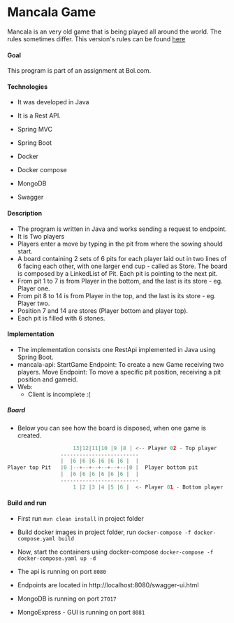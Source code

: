 # Mancala Game

Mancala is an very old game that is being played all around the world. The rules sometimes differ. 
This version's rules can be found [here](http://boardgames.about.com/cs/mancala/ht/play_mancala.htm
)

#### Goal
This program is part of an assignment at Bol.com.

#### Technologies
- It was developed in Java

- It is a Rest API.

- Spring MVC

- Spring Boot

- Docker

- Docker compose

- MongoDB

- Swagger

#### Description
- The program is written in Java and works sending a request to endpoint. 
- It is Two players
- Players enter a move by typing in the pit from where the sowing should start.
- A board containing 2 sets of 6 pits for each player laid out in two lines of 6 facing each other, 
with one larger end cup - called as Store.
The board is composed by a LinkedList of Pit. Each pit is pointing to the next pit.
- From pit 1 to 7 is from Player in the bottom, and the last is its store - eg. Player one.
- From pit 8 to 14 is from Player in the top, and the last is its store - eg. Player two.
- Position 7 and 14 are stores (Player bottom and player top).
- Each pit is filled with 6 stones.

#### Implementation
- The implementation consists one RestApi implemented in Java using Spring Boot.
- mancala-api:
    StartGame Endpoint: To create a new Game receiving two players.
    Move Endpoint: To move a specific pit position, receiving a pit position and gameid.
- Web:
    - Client is incomplete :(
  

##### Board

- Below you can see how the board is disposed, when one game is created.

```python
                     13|12|11|10 |9 |8 | <-- Player 02 - Top player
                 -------------------------
                 |  |6 |6 |6 |6 |6 |6 |  |
Player top Pit   |0 |--+--+--+--+--+--|0 |  Player bottom pit
                 |  |6 |6 |6 |6 |6 |6 |  |
                 -------------------------
                     1 |2 |3 |4 |5 |6 |  <- Player 01 - Bottom player
```

#### Build and run
- First run `mvn clean install` in project folder
- Build docker images in project folder, run `docker-compose -f docker-compose.yaml build`
- Now, start the containers using docker-compose `docker-compose -f docker-compose.yaml up -d`

- The api is running on port `8080`
- Endpoints are located in http://localhost:8080/swagger-ui.html
- MongoDB is running on port `27017`
- MongoExpress - GUI is running on port `8081`



